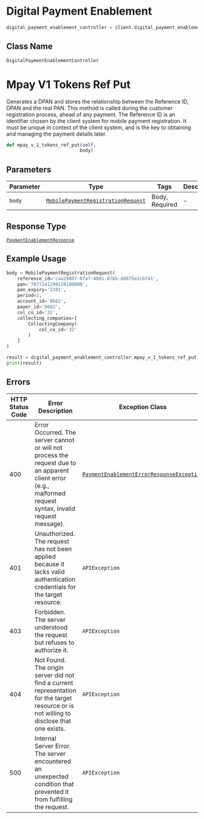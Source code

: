 # Digital Payment Enablement

```python
digital_payment_enablement_controller = client.digital_payment_enablement
```

## Class Name

`DigitalPaymentEnablementController`


# Mpay V1 Tokens Ref Put

Generates a DPAN and stores the relationship between the Reference ID, DPAN and the real PAN. This method is called during the customer registration process, ahead of any payment. The Reference ID is an identifier chosen by the client system for mobile payment registration. It must be unique in context of the client system, and is the key to obtaining and managing the payment details later.

```python
def mpay_v_1_tokens_ref_put(self,
                           body)
```

## Parameters

| Parameter | Type | Tags | Description |
|  --- | --- | --- | --- |
| `body` | [`MobilePaymentRegistrationRequest`](../../doc/models/mobile-payment-registration-request.md) | Body, Required | - |

## Response Type

[`PaymentEnablementResponse`](../../doc/models/payment-enablement-response.md)

## Example Usage

```python
body = MobilePaymentRegistrationRequest(
    reference_id='caa29807-6fa7-4801-87bb-dd975e2cbf41',
    pan='7077141290120180000',
    pan_expiry='2101',
    period=3,
    account_id='8682',
    payer_id='8682',
    col_co_id='32',
    collecting_companies=[
        CollectingCompany(
            col_co_id='32'
        )
    ]
)

result = digital_payment_enablement_controller.mpay_v_1_tokens_ref_put(body)
print(result)
```

## Errors

| HTTP Status Code | Error Description | Exception Class |
|  --- | --- | --- |
| 400 | Error Occurred. The server cannot or will not process the request due to an apparent client error (e.g., malformed request syntax, invalid request message). | [`PaymentEnablementErrorResponseException`](../../doc/models/payment-enablement-error-response-exception.md) |
| 401 | Unauthorized. The request has not been applied because it lacks valid authentication credentials for the target resource. | `APIException` |
| 403 | Forbidden. The server understood the request but refuses to authorize it. | `APIException` |
| 404 | Not Found. The origin server did not find a current representation for the target resource or is not willing to disclose that one exists. | `APIException` |
| 500 | Internal Server Error. The server encountered an unexpected condition that prevented it from fulfilling the request. | `APIException` |

